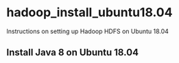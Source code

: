 # hadoop_install_ubuntu18.04
Instructions on setting up Hadoop HDFS on Ubuntu 18.04

## Install Java 8 on Ubuntu 18.04
